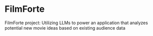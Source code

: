 # FilmForte
FilmForte project: Utilizing LLMs to power an application that analyzes potential new movie ideas based on existing audience data
